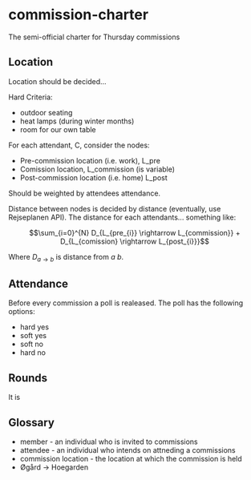 # commission-charter
The semi-official charter for Thursday commissions


## Location
Location should be decided...

Hard Criteria:
* outdoor seating
* heat lamps (during winter months)
* room for our own table

For each attendant, C, consider the nodes:
* Pre-commission location (i.e. work), L_pre
* Comission location, L_commission (is variable)
* Post-commission location (i.e. home) L_post

Should be weighted by attendees attendance.

Distance between nodes is decided by distance (eventually, use Rejseplanen API).
The distance for each attendants... something like:

$$\sum_{i=0}^{N} D_{L_{pre_{i}} \rightarrow L_{commission}} +  D_{L_{comission} \rightarrow L_{post_{i}}}$$

Where $D_{a \rightarrow b}$ is distance from $a$ $b$.


## Attendance
Before every commission a poll is realeased.
The poll has the following options:
* hard yes
* soft yes
* soft no
* hard no




## Rounds
It is


## Glossary
* member - an individual who is invited to commissions
* attendee - an individual who intends on attneding a commissions
* commission location - the location at which the commission is held
* Øgård -> Hoegarden
